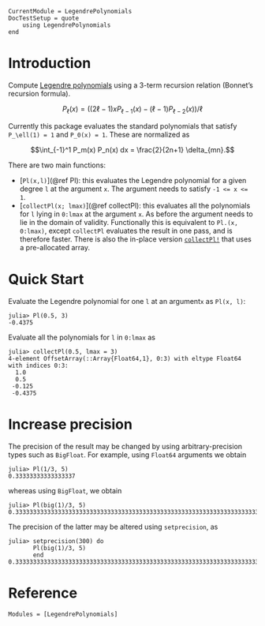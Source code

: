 ```@meta
CurrentModule = LegendrePolynomials
DocTestSetup = quote
	using LegendrePolynomials
end
```

# Introduction

Compute [Legendre polynomials](https://en.wikipedia.org/wiki/Legendre_polynomials) using a 3-term recursion relation (Bonnet’s recursion formula).

```math
P_\ell(x) = \left((2\ell-1) x P_{\ell-1}(x) - (\ell-1)P_{\ell - 2}(x)\right)/\ell
```

Currently this package evaluates the standard polynomials that satisfy ``P_\ell(1) = 1`` and ``P_0(x) = 1``. These are normalized as 

```math
\int_{-1}^1 P_m(x) P_n(x) dx = \frac{2}{2n+1} \delta_{mn}.
```

There are two main functions: 

* [`Pl(x,l)`](@ref Pl): this evaluates the Legendre polynomial for a given degree `l` at the argument `x`. The argument needs to satisfy `-1 <= x <= 1`.
* [`collectPl(x; lmax)`](@ref collectPl): this evaluates all the polynomials for `l` lying in `0:lmax` at the argument `x`. As before the argument needs to lie in the domain of validity. Functionally this is equivalent to `Pl.(x, 0:lmax)`, except `collectPl` evaluates the result in one pass, and is therefore faster. There is also the in-place version [`collectPl!`](@ref) that uses a pre-allocated array.

# Quick Start

Evaluate the Legendre polynomial for one `l` at an argument`x` as `Pl(x, l)`:

```jldoctest
julia> Pl(0.5, 3)
-0.4375
```

Evaluate all the polynomials for `l` in `0:lmax` as 

```jldoctest
julia> collectPl(0.5, lmax = 3)
4-element OffsetArray(::Array{Float64,1}, 0:3) with eltype Float64 with indices 0:3:
  1.0
  0.5
 -0.125
 -0.4375
```

# Increase precision

The precision of the result may be changed by using arbitrary-precision types such as `BigFloat`. For example, using `Float64` arguments we obtain

```jldoctest
julia> Pl(1/3, 5)
0.33333333333333337
```

whereas using `BigFloat`, we obtain

```jldoctest
julia> Pl(big(1)/3, 5)
0.3333333333333333333333333333333333333333333333333333333333333333333333333333305
```

The precision of the latter may be altered using `setprecision`, as 

```jldoctest
julia> setprecision(300) do 
       Pl(big(1)/3, 5)
       end
0.33333333333333333333333333333333333333333333333333333333333333333333333333333333333333333317
```

# Reference

```@autodocs
Modules = [LegendrePolynomials]
```
